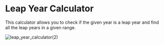 # Leap Year Calculator

This calculator allows you to check if the given year is a leap year and find all the leap years in a given range.

![leap_year_calculator(2)](https://user-images.githubusercontent.com/114419836/194769054-22a8392d-c283-427f-ada7-af0b3ad5858d.png)
